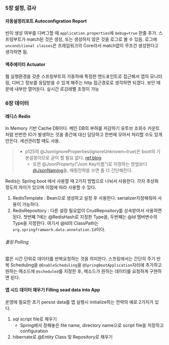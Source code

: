 ### 5장 설정, 검사
#### 자동설정리포트 Autoconfigration Report
빈이 생성 여부를 디버그할 때 `application.properties`에 `debug=true` 한줄 추가. 스프링부트가 match된 것은 생성, 또는 생성하지 않은 것을 로그로 볼 수 있음. 로그에`unconditional classes`은 프레임워크의 Core라서 match없이 무조건 생성한다고 생각하면 됨. 
#### 액추에이터 Actuator
 웹 실행환경을 갖춘 스프링부트의 가동하에 특정한 엔드포인트로 접근해서 앱의 모니터링, 디버그 정보를 응답받을 수 있게 해주는 http 접근경로로 생각하면 되겠다. 보안 때문에 내부만 열어둔다. 실시간 로깅레벨 조정이 가능

### 6장 데이터
#### 레디스 Redis
In Memory 기반 Cache DB이다. 메인 DB의 부하를 저감하기 유투브 조회수 카운트처럼 빈번한 IO가 발생하는 것을 중간에 대신 담당하고 한번에 모아서 처리할 수도 있게 만든다. 세션관리할 때도 사용. 
> - p125의 @JsonIgnoreProperties(ignoreUnknown=true)은 boot의 기본설정이므로 굳이 할 필요 없다. [ref.blog](https://siahn95.tistory.com/173)
>   - 또한 @JsonProperty("Json Key이름")로 지정하는 방법보다 [@JsonNaming](https://github.com/MASKUN2/moard/blob/131f63c39de599795f572c924bdb7b4b3c792a5d/src/main/java/com/maskun/moard/web/dto/LoginDto.java#L10)을, 매핑전략을 쓰면 좀 더 간단해진다. 

Redis는 Spring boot 에서 사용할 때 2가지 방법으로 나눠서 사용한다. 각자 추상화 정도의 차이가 있으며 이점에 따라 사용할 수 있다.
1. RedisTemplate : Bean으로 생성하고 설정 후 사용한다. serializer지정해줘야 사용이 가능하다.
2. RedisRepository : 다른 설정 필요없이 CrudRepository<?,?>를 상속받아서 사용하면된다. 첫번째 ?에는 @RedisHash로 지정한 Type을, 두번째는 @Id 멤버변수의 Type을 지정한다. 여기서 @Id의 ClassPath는 `org.springframwork.data.annotation.Id`이다.

###### 폴링 Polling
짧은 시간 단위로 데이터를 반복요청하는 것을 의미한다. 스프링에서는 간단히 주기 반복 Scheduling을 `@EnableScheduling`을 `@SpringBootApplication`자리에 추가하고 원하는 메소드에 `@scheduled`를 지정한 후, 메소드가 원하는 데이터를 요청하게 구현하면 된다.

#### 앱 시드 데이터 채우기 Filling sead data into App
운영에 필요한 초기 persist data를 앱 실행시 initialize하는 전략의 예로 2가지가 있다.
1. sql script file로 채우기 
   - Spring에서 정해놓은 file name, directory name으로 script file을 저장하고 configuration 
2. hibernate로 @Entity Class 및 Repository로 채우기
